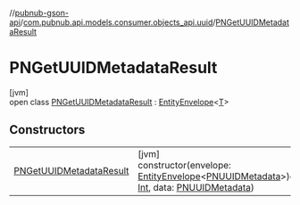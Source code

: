 //[pubnub-gson-api](../../../index.md)/[com.pubnub.api.models.consumer.objects_api.uuid](../index.md)/[PNGetUUIDMetadataResult](index.md)

# PNGetUUIDMetadataResult

[jvm]\
open class [PNGetUUIDMetadataResult](index.md) : [EntityEnvelope](../../com.pubnub.api.models.consumer.objects_api/-entity-envelope/index.md)&lt;[T](../../com.pubnub.api.models.consumer.objects_api/-entity-envelope/index.md)&gt;

## Constructors

| | |
|---|---|
| [PNGetUUIDMetadataResult](-p-n-get-u-u-i-d-metadata-result.md) | [jvm]<br>constructor(envelope: [EntityEnvelope](../../com.pubnub.api.models.consumer.objects_api/-entity-envelope/index.md)&lt;[PNUUIDMetadata](../-p-n-u-u-i-d-metadata/index.md)&gt;)constructor(status: [Int](https://kotlinlang.org/api/latest/jvm/stdlib/kotlin/-int/index.html), data: [PNUUIDMetadata](../-p-n-u-u-i-d-metadata/index.md)) |
